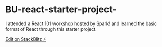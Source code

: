 # BU-react-starter-project-
I attended a React 101 workshop hosted by Spark! and learned the basic format of React through this starter project.

[Edit on StackBlitz ⚡️](https://stackblitz.com/edit/react-ts-j6jnjd)
